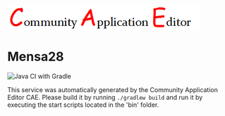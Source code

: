 ![CAE](https://github.com/GHProjectsTest/microservice-317/blob/master/img/logo.png)  

Mensa28
===================
![Java CI with Gradle](https://github.com/GHProjectsTest/microservice-317/workflows/Java%20CI%20with%20Gradle/badge.svg?branch=master)

This service was automatically generated by the Community Application Editor CAE. Please build it by running `./gradlew build` and run it by executing the start scripts located in the 'bin' folder.
